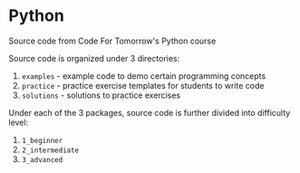 # Python
Source code from Code For Tomorrow's Python course

Source code is organized under 3 directories:
1. `examples` - example code to demo certain programming concepts
2. `practice` - practice exercise templates for students to write code
3. `solutions` - solutions to practice exercises

Under each of the 3 packages, source code is further divided into difficulty level:
1. `1_beginner`
2. `2_intermediate`
3. `3_advanced`
